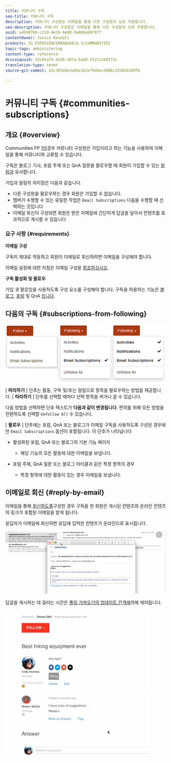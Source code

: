 ```yaml
---
title: 커뮤니티 구독
seo-title: 커뮤니티 구독
description: 커뮤니티 구성원은 이메일을 통해 다른 구성원과 상호 작용합니다.
seo-description: 커뮤니티 구성원은 이메일을 통해 다른 구성원과 상호 작용합니다.
uuid: a4b98769-c219-4e18-8e80-9a806ab979ff
contentOwner: Janice Kendall
products: SG_EXPERIENCEMANAGER/6.5/COMMUNITIES
topic-tags: administering
content-type: reference
discoiquuid: 33c85af4-4c56-487a-ba60-55211cb9f72c
translation-type: tm+mt
source-git-commit: a3c303d4e3a85e1b2e794bec2006c335056309fb

---
```



# 커뮤니티 구독 {#communities-subscriptions}

## 개요 {#overview}

Communities FP [1의](deploy-communities.md#latestfeaturepack)경우 커뮤니티 구성원은 가입이라고 하는 기능을 사용하여 이메일을 통해 커뮤니티와 교류할 수 있습니다.

구독은 블로그 기사, 포럼 주제 또는 QnA 질문을 팔로우할 때 회원이 가입할 수 있는 [알림과](notifications.md) 유사합니다.

가입과 알림의 차이점은 다음과 같습니다.

* 다른 구성원을 팔로우하는 경우 회원은 가입할 수 없습니다.
* 멤버가 수행할 수 있는 유일한 작업은 `Email Subscriptions` 다음을 수행할 때 선택하는 것입니다
* 이메일 회신이 구성되면 회원은 받은 이메일에 간단하게 답글을 달아서 컨텐츠를 효과적으로 게시할 수 있습니다

### 요구 사항 {#requirements}

**이메일 구성**

구독이 제대로 작동하고 회원이 이메일로 회신하려면 이메일을 구성해야 합니다.

이메일 설정에 대한 지침은 이메일 구성을 [참조하십시오](email.md).

**구독 활성화 및 팔로우**

가입 *및* 팔로잉을 사용하도록 구성 요소를 구성해야 합니다. 구독을 허용하는 기능은 [블로그](blog-feature.md), [포럼](forum.md) 및 QnA [입니다](working-with-qna.md).

## 다음의 구독 {#subscriptions-from-following}

![chlimage_1-5](assets/chlimage_1-5.png)

[ **따라하기** ] 단추는 활동, 구독 및/또는 알림으로 항목을 팔로우하는 방법을 제공합니다. [ **따라하기** ] 단추를 선택할 때마다 선택 항목을 켜거나 끌 수 있습니다.

다음 방법을 선택하면 단추 텍스트가 **다음과 같이 변경됩니다**. 편의를 위해 모든 방법을 전환하도록 선택할 `Unfollow All` 수 있습니다.

[ **팔로우** ] 단추에는 포럼, QnA 또는 블로그가 이메일 구독을 사용하도록 구성된 경우에만 `Email Subscriptions` 옵션이 포함됩니다. 이 단추가 나타납니다

* 활성화된 포럼, QnA 또는 블로그의 기본 기능 페이지

   * 해당 기능의 모든 활동에 대한 이메일을 보냅니다.

* 포럼 주제, QnA 질문 또는 블로그 아티클과 같은 특정 항목의 경우

   * 특정 항목에 대한 활동이 있는 경우 이메일을 보냅니다.

## 이메일로 회신 {#reply-by-email}

이메일을 통해 [회신하도록](email.md#configure-polling-importer)구성한 경우 구독을 한 회원은 게시된 컨텐츠와 온라인 컨텐츠의 링크가 포함된 이메일을 받게 됩니다.

응답자가 이메일에 회신하면 응답에 입력한 컨텐츠가 온라인으로 표시됩니다.

![chlimage_1-6](assets/chlimage_1-6.png)

답글을 게시하는 데 걸리는 시간은 [폴링 가져오기의 업데이트 간격에](email.md#configure-polling-importer)의해 제어됩니다.

![chlimage_1-7](assets/chlimage_1-7.png)

